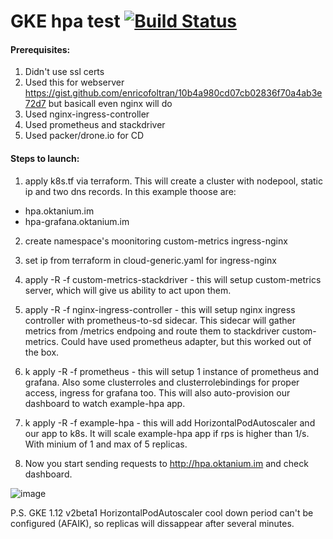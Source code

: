 # GKE hpa test [![Build Status](https://cloud.drone.io/api/badges/yellowmegaman/example-hpa/status.svg)](https://cloud.drone.io/yellowmegaman/example-hpa)

#### Prerequisites:
1) Didn't use ssl certs
2) Used this for webserver https://gist.github.com/enricofoltran/10b4a980cd07cb02836f70a4ab3e72d7 but basicall even nginx will do
3) Used nginx-ingress-controller
4) Used prometheus and stackdriver
5) Used packer/drone.io for CD

#### Steps to launch:

1) apply k8s.tf via terraform. This will create a cluster with nodepool, static ip and two dns records. In this example thoose are:
 - hpa.oktanium.im
 - hpa-grafana.oktanium.im
 
2) create namespace's moonitoring custom-metrics ingress-nginx
3) set ip from terraform in cloud-generic.yaml for ingress-nginx
4) apply -R -f custom-metrics-stackdriver - this will setup custom-metrics server, which will give us ability to act upon them.
5) apply -R -f nginx-ingress-controller - this will setup nginx ingress controller with prometheus-to-sd sidecar. This sidecar will gather metrics from /metrics endpoing and route them to stackdriver custom-metrics. Could have used prometheus adapter, but this worked out of the box.
5) k apply -R -f prometheus - this will setup 1 instance of prometheus and grafana. Also some clusterroles and clusterrolebindings for proper access, ingress for grafana too. This will also auto-provision our dashboard to watch example-hpa app.
6) k apply -R -f example-hpa - this will add HorizontalPodAutoscaler and our app to k8s. It will scale example-hpa app if rps is higher than 1/s.  With minium of 1 and max of 5 replicas.

7) Now you start sending requests to http://hpa.oktanium.im and check dashboard.

![image](https://user-images.githubusercontent.com/3943191/57987731-5c0fe100-7a8e-11e9-94e2-44dfb555bf60.png)



P.S. GKE 1.12 v2beta1 HorizontalPodAutoscaler cool down period can't be configured (AFAIK), so replicas will dissappear after several minutes.
